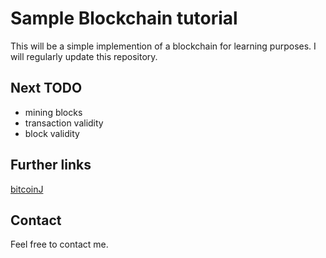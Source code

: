 # Sample Blockchain tutorial

This will be a simple implemention of a blockchain for learning purposes. I will regularly update this repository.

## Next TODO
* mining blocks
* transaction validity
* block validity

## Further links
[bitcoinJ](https://bitcoinj.github.io/)

## Contact
Feel free to contact me. 
